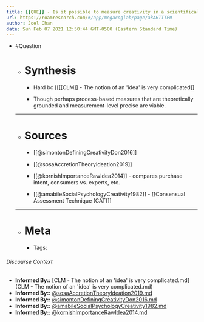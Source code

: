 ```yaml
---
title: [[QUE]] - Is it possible to measure creativity in a scientifically precise way? If so, how?
url: https://roamresearch.com/#/app/megacoglab/page/akAHTTTP0
author: Joel Chan
date: Sun Feb 07 2021 12:50:44 GMT-0500 (Eastern Standard Time)
---
```


- #Question

    - # Synthesis

        - Hard bc [[[[CLM]] - The notion of an 'idea' is very complicated]]

        - Though perhaps process-based measures that are theoretically grounded and measurement-level precise are viable.

    - ---

    - # Sources

        - [[@simontonDefiningCreativityDon2016]]

        - [[@sosaAccretionTheoryIdeation2019]]

        - [[@kornishImportanceRawIdea2014]] - compares purchase intent, consumers vs. experts, etc.

        - [[@amabileSocialPsychologyCreativity1982]] - [[Consensual Assessment Technique (CAT)]]

    - ---

    - # Meta

        - Tags:

###### Discourse Context

- **Informed By::** [CLM - The notion of an 'idea' is very complicated.md](CLM - The notion of an 'idea' is very complicated.md)
- **Informed By::** [@sosaAccretionTheoryIdeation2019.md](@sosaAccretionTheoryIdeation2019.md)
- **Informed By::** [@simontonDefiningCreativityDon2016.md](@simontonDefiningCreativityDon2016.md)
- **Informed By::** [@amabileSocialPsychologyCreativity1982.md](@amabileSocialPsychologyCreativity1982.md)
- **Informed By::** [@kornishImportanceRawIdea2014.md](@kornishImportanceRawIdea2014.md)

